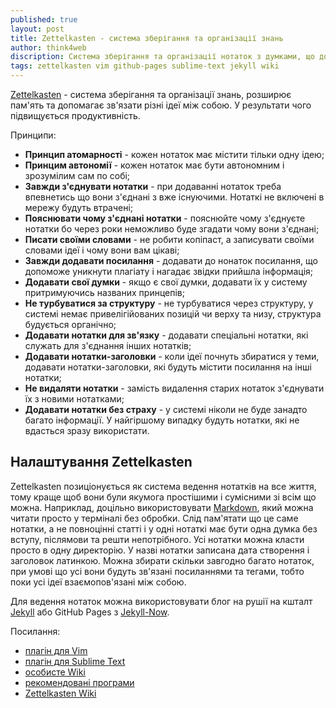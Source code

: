 ```yaml
---
published: true
layout: post
title: Zettelkasten - система зберігання та організації знань 
author: think4web
discription: Система зберігання та організації нотаток з думками, що дозволить підняти продуктивність.
tags: zettelkasten vim github-pages sublime-text jekyll wiki
---
```


[Zettelkasten](https://zettelkasten.de/) - система зберігання та організації знань, розширює пам'ять та допомагає зв'язати різні ідеї між собою. У результати чого підвищується продуктивність. 

Принципи:
- **Принцип атомарності** - кожен нотаток має містити тільки одну ідею;
- **Принцим автономії** - кожен нотаток має бути автономним і зрозумілим сам по собі;
- **Завжди з'єднувати нотатки** - при додаванні нотаток треба впевнетись що вони з'єднані з вже існуючими. Нотаткі не включені в мережу будуть втрачені;
- **Пояснювати чому з'єднані нотатки** - пояснюйте чому з'єднуєте нотатки бо через роки неможливо буде згадати чому вони з'єднані;
- **Писати своїми словами** - не робити копіпаст, а записувати своїми словами ідеї і чому вони вам цікаві;
- **Завжди додавати посилання** - додавати до нонаток посилання, що допоможе уникнути плагіату і нагадає звідки прийшла інформація;
- **Додавати свої думки** - якщо є свої думки, додавати їх у систему притримуючись названих принцепів;
- **Не турбуватися за структуру** - не турбуватися через структуру, у системі немає привелігійованих позицій чи верху та низу, структура будується органічно;
- **Додавати нотатки для зв'язку** - додавати спеціальні нотатки, які служать для з'єднання інших нотатків;
- **Додавати нотатки-заголовки** - коли ідеї почнуть збиратися у теми, додавати нотатки-заголовки, які будуть містити посилання на інші нотатки;
- **Не видаляти нотатки** - замість видалення старих нотаток з'єднувати їх з новими нотатками;
- **Додавати нотатки без страху** - у системі ніколи не буде занадто багато інформації. У найгіршому випадку будуть нотатки, які не вдасться зразу використати.

## Налаштування Zettelkasten

Zettelkasten позиціонується як система ведення нотатків на все життя, тому краще щоб вони були якумога простішими і сумісними зі всім що можна. Наприклад, доцільно використовувати [Markdown](/Markdown/), який можна читати просто у терміналі без обробки. Слід пам'ятати що це саме нотатки, а не повноцінні статті і у одні нотаткі має бути одна думка без вступу, післямови та решти непотрібного. Усі нотатки можна класти просто в одну директорію. У назві нотатки записана дата створення і заголовок латинкою. Можна збирати скільки завгодно багато нотаток, при умові що усі вони будуть зв'язані посиланнями та тегами, тобто поки усі ідеї взаємопов'язані між собою. 

Для ведення нотаток можна використовувати блог на рушії на кшталт [Jekyll](https://github.com/jekyll/jekyll) або GitHub Pages з [Jekyll-Now](https://github.com/barryclark/jekyll-now).

Посилання:
- [плагін для Vim](https://github.com/michal-h21/vim-zettel)
- [плагін для Sublime Text](https://github.com/renerocksai/sublime_zk)
- [особисте Wiki](https://hackmake.org/2015/03/your-knowledge-base-wiki)
- [рекомендовані програми](https://zettelkasten.de/tools/)
- [Zettelkasten Wiki](https://github.com/crelder/zettelkasten/wiki)
